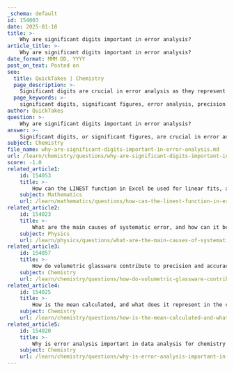 ```yaml
---
_schema: default
id: 154003
date: 2025-01-18
title: >-
    Why are significant digits important in error analysis?
article_title: >-
    Why are significant digits important in error analysis?
date_format: MMM DD, YYYY
post_on_text: Posted on
seo:
  title: QuickTakes | Chemistry
  page_description: >-
    Significant digits are crucial in error analysis as they represent measurement precision, maintain consistency in calculations, facilitate error propagation understanding, communicate uncertainty, and provide a standardized method for reporting data across scientific disciplines.
  page_keywords: >-
    significant digits, significant figures, error analysis, precision representation, consistency in calculations, error propagation, communication of uncertainty, standardized reporting, measurement reliability, scientific disciplines
author: QuickTakes
question: >-
    Why are significant digits important in error analysis?
answer: >-
    Significant digits, or significant figures, are crucial in error analysis for several reasons:\n\n1. **Precision Representation**: Significant digits indicate the precision of a measurement. They include all non-zero digits, any zeros between significant digits, and trailing zeros in the decimal portion. For example, in the number 0.00456, there are three significant digits (4, 5, and 6). This representation helps convey how reliable a measurement is.\n\n2. **Consistency in Calculations**: When performing calculations, the result should be reported with the same number of significant figures as the measurement with the least number of significant figures. This rule ensures that the precision of the final result does not exceed that of the least precise measurement, which is essential for maintaining the integrity of the data.\n\n3. **Error Propagation**: In error analysis, understanding how errors propagate through calculations is vital. Significant figures help in determining how many digits should be retained in the final result, which is influenced by the precision of the initial measurements. This is particularly important in experiments where multiple measurements are combined, such as in titrations or when calculating concentrations.\n\n4. **Communication of Uncertainty**: Reporting results with the correct number of significant figures communicates the uncertainty associated with measurements. A number reported without consideration of precision can mislead others about the reliability of the data. For instance, if a volume is measured as 10.0 mL, it suggests a higher precision than if it were reported as 10 mL, which could imply a different level of uncertainty.\n\n5. **Standardization in Reporting**: The use of significant digits provides a standardized method for reporting measurements across various scientific disciplines. This standardization is essential for comparing results and ensuring that data is interpreted correctly.\n\nIn summary, significant digits play a vital role in error analysis by accurately representing precision, ensuring consistency in calculations, aiding in error propagation, communicating uncertainty, and providing a standardized approach to reporting measurements. This understanding is fundamental in laboratory settings, particularly in fields like chemistry, where precise measurements are critical for experimental validity.
subject: Chemistry
file_name: why-are-significant-digits-important-in-error-analysis.md
url: /learn/chemistry/questions/why-are-significant-digits-important-in-error-analysis
score: -1.0
related_article1:
    id: 154053
    title: >-
        How can the LINEST function in Excel be used for linear fits, and what does its output indicate?
    subject: Mathematics
    url: /learn/mathematics/questions/how-can-the-linest-function-in-excel-be-used-for-linear-fits-and-what-does-its-output-indicate
related_article2:
    id: 154023
    title: >-
        What are the main causes of systematic error, and how can it be detected?
    subject: Physics
    url: /learn/physics/questions/what-are-the-main-causes-of-systematic-error-and-how-can-it-be-detected
related_article3:
    id: 154057
    title: >-
        How do volumetric glassware contribute to precision and accuracy in measurements?
    subject: Chemistry
    url: /learn/chemistry/questions/how-do-volumetric-glassware-contribute-to-precision-and-accuracy-in-measurements
related_article4:
    id: 154025
    title: >-
        How is the mean calculated, and what does it represent in the context of error analysis?
    subject: Chemistry
    url: /learn/chemistry/questions/how-is-the-mean-calculated-and-what-does-it-represent-in-the-context-of-error-analysis
related_article5:
    id: 154020
    title: >-
        Why is error analysis important in data analysis for chemistry experiments?
    subject: Chemistry
    url: /learn/chemistry/questions/why-is-error-analysis-important-in-data-analysis-for-chemistry-experiments
---
```


&nbsp;